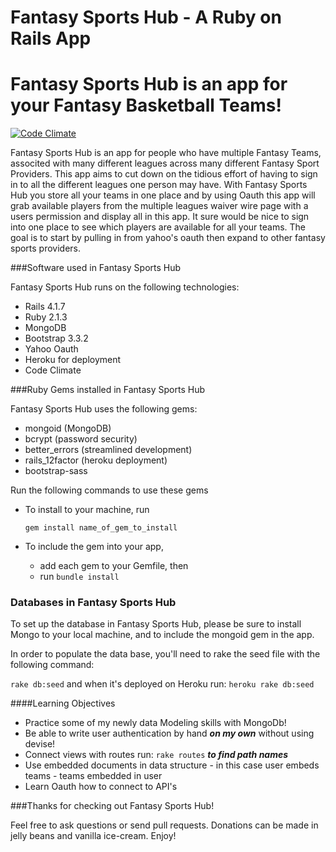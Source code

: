 Fantasy Sports Hub - A Ruby on Rails App
==========

Fantasy Sports Hub is an app for your Fantasy Basketball Teams!
==========

[![Code Climate](https://codeclimate.com/github/iposton/fantasyapp2/badges/gpa.svg)](https://codeclimate.com/github/iposton/fantasyapp2)

Fantasy Sports Hub is an app for people who have multiple Fantasy Teams, associted with many different leagues across many different Fantasy Sport Providers. This app aims to cut down on the tidious effort of having to sign in to all the different leagues one person may have. With Fantasy Sports Hub you store all your teams in one place and by using Oauth this app will grab available players from the multiple leagues waiver wire page with a users permission and display all in this app. It sure would be nice to sign into one place to see which players are available for all your teams. The goal is to start by pulling in from yahoo's oauth then expand to other fantasy sports providers. 

###Software used in Fantasy Sports Hub

Fantasy Sports Hub runs on the following technologies:

* Rails 4.1.7
* Ruby 2.1.3
* MongoDB 
* Bootstrap 3.3.2
* Yahoo Oauth
* Heroku for deployment
* Code Climate



###Ruby Gems installed in Fantasy Sports Hub

Fantasy Sports Hub uses the following gems:

* mongoid (MongoDB)
* bcrypt (password security)
* better_errors (streamlined development)
* rails_12factor (heroku deployment)
* bootstrap-sass


Run the following commands to use these gems

* To install to your machine, run

	`gem install name_of_gem_to_install`
	
* To include the gem into your app, 

	* add each gem to your Gemfile, then
	* run `bundle install`
	
<h3>Databases in Fantasy Sports Hub</h3>
<p>To set up the database in Fantasy Sports Hub, please be sure to install Mongo to your local machine, and to include the mongoid gem in the app.</p>
In order to populate the data base, you'll need to rake the seed file with the following command:

<code>rake db:seed</code>
and when it's deployed on Heroku run:
<code>heroku rake db:seed</code>

####Learning Objectives
* Practice some of my newly data Modeling skills with MongoDb!
* Be able to write user authentication by hand ***on my own*** without using devise!
* Connect views with routes run: <code>rake routes</code> ***to find path names***
* Use embedded documents in data structure - in this case user embeds teams - teams embedded in user
* Learn Oauth how to connect to API's

	
###Thanks for checking out Fantasy Sports Hub!

Feel free to ask questions or send pull requests. Donations can be made in jelly beans and vanilla ice-cream. Enjoy!







